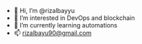 - 👋 Hi, I’m @rizalbayyu
- 👀 I’m interested in DevOps and blockchain
- 🌱 I’m currently learning automations
- 📫 rizalbayu90@gmail.com

<!---
rizalbayyu/rizalbayyu is a ✨ special ✨ repository because its `README.md` (this file) appears on your GitHub profile.
You can click the Preview link to take a look at your changes.
--->
